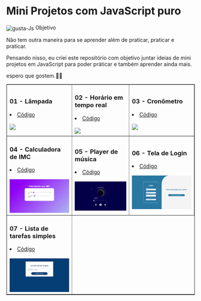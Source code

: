 # Mini Projetos com JavaScript puro
  <img align="center" alt="gusta-Js" src="https://github.com/nomegustaa/Desenvolvimento-Js/blob/main/gif-img/javaScript.gif" width="150px">
  Objetivo

<p>Não tem outra maneira para se aprender além de praticar, praticar e praticar.</p>

<p>Pensando nisso, eu criei este repositório com objetivo juntar ideias de mini projetos em JavaScript para poder práticar e também aprender ainda mais.</p>
<p>espero que gostem.👨‍💻</p>

<table border="1">
  <tr>
    <td>
        <h3>01 - Lâmpada</h3>
        <li><a href="https://github.com/nomegustaa/Desenvolvimento-Js/tree/main/01%20-%20L%C3%A2mpada"> Código</a></li><br>
        <a href="https://github.com/nomegustaa/Desenvolvimento-Js/blob/main/img/L%C3%A2mpada-.gif"><img src="./gif-projetos/Lâmpada-.gif" width="250px"></a>
    </td>
    <td>
        <h3>02 - Horário em tempo real</h3>
        <li><a href="https://github.com/nomegustaa/Desenvolvimento-Js/tree/main/02%20-%20Hor%C3%A1rio"> Código</a></li><br>
        <a href="https://github.com/nomegustaa/Desenvolvimento-Js/blob/main/img/Rel%C3%B3gio.gif"><img src="./gif-projetos/Relógio.gif" width="250px"></a>
    </td>
       <td>
        <h3>03 - Cronômetro</h3>
        <li><a href="https://github.com/nomegustaa/Desenvolvimento-Js/tree/main/03%20-%20Cron%C3%B4metro"> Código</a></li><br>
        <a href="https://github.com/nomegustaa/Desenvolvimento-Js/blob/main/img/Cron%C3%B4metro.gif"><img src="./gif-projetos/Cronômetro.gif" width="250px"></a>
      </td>
  </tr>
  <tr>
    <td>
      <h3>04 - Calculadora de IMC</h3>
      <li><a href="https://github.com/nomegustaa/Desenvolvimento-Js/tree/main/04%20-%20Calculando%20o%20imc"> Código</a></li><br>
      <a href="https://github.com/nomegustaa/Desenvolvimento-Js/blob/main/img/Calculadora-de-imc.gif"><img src="./gif-projetos/Calculadora-de-imc.gif" width="250px"></a>
    </td>
    <td>
      <h3>05 - Player de música</h3>
      <li><a href="https://github.com/nomegustaa/Desenvolvimento-Js/tree/main/05%20-%20PlayM%C3%BAsic">Código</a> </li><br>
      <a href="https://github.com/nomegustaa/Desenvolvimento-Js/blob/main/img/GustaMusic.gif"> <img src="./gif-projetos/GustaMusic.gif" width="250px"></a>
    </td>
    <td>
      <h3>06 - Tela de Login</h3>
      <li><a href="https://github.com/nomegustaa/Desenvolvimento-Js/tree/main/06%20-%20Tela%20Cadastro">Código</a> </li><br>
      <a href="https://github.com/nomegustaa/Desenvolvimento-Js/blob/main/img/Tela-Login.gif"> <img src="./gif-projetos/Tela-Login.gif" width="250px"></a>
    </td>
  </tr>  
    <tr>
    <td>
      <h3>07 - Lista de tarefas simples</h3>
      <li><a href="https://github.com/nomegustaa/Desenvolvimento-Js/tree/main/07-%20Lista%20Simples"> Código</a></li><br>
      <a href="https://github.com/nomegustaa/Desenvolvimento-Js/blob/main/gif-projetos/lista-de-compras.gif"><img src="./gif-projetos/lista-de-compras.gif" width="250px"></a>
    </td>
  </tr>
     
</table>

 ##
